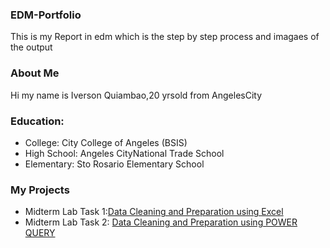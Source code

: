 

### EDM-Portfolio
This is my Report in edm which is the step by step process and imagaes of the output
### About Me
Hi my name is Iverson Quiambao,20 yrsold from AngelesCity
### Education:
- College: City College of Angeles (BSIS)
- High School: Angeles CityNational Trade School
- Elementary: Sto Rosario Elementary School
### My Projects
- Midterm Lab Task 1:[Data Cleaning and Preparation using Excel](Midterm%20Task%201/task1.md)
- Midterm Lab Task 2: [Data Cleaning and Preparation using POWER QUERY](Midterm%20Task%201/task1.md)



